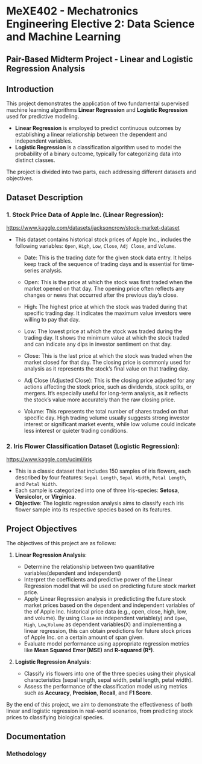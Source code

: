 # MeXE402 - Mechatronics Engineering Elective 2: Data Science and Machine Learning 
## Pair-Based Midterm Project - Linear and Logistic Regression Analysis

## Introduction

This project demonstrates the application of two fundamental supervised machine learning algorithms **Linear Regression** and **Logistic Regression** used for predictive modeling.

- **Linear Regression** is employed to predict continuous outcomes by establishing a linear relationship between the dependent and independent variables.
- **Logistic Regression** is a classification algorithm used to model the probability of a binary outcome, typically for categorizing data into distinct classes.

The project is divided into two parts, each addressing different datasets and objectives.

## Dataset Description

### 1. **Stock Price Data of Apple Inc. (Linear Regression)**:
https://www.kaggle.com/datasets/jacksoncrow/stock-market-dataset 
   - This dataset contains historical stock prices of Apple Inc., includes the following variables: `Open`, `High`, `Low`, `Close`, `Adj Close`, and `Volume`.
     
        - Date: This is the trading date for the given stock data entry. It helps keep track of the sequence of trading days and is essential for time-series analysis.

        - Open: This is the price at which the stock was first traded when the market opened on that day. The opening price often reflects any changes or news that occurred after the previous day’s close.

        - High: The highest price at which the stock was traded during that specific trading day. It indicates the maximum value investors were willing to pay that day.

        - Low: The lowest price at which the stock was traded during the trading day. It shows the minimum value at which the stock traded and can indicate any dips in investor sentiment on that day.

        - Close: This is the last price at which the stock was traded when the market closed for that day. The closing price is commonly used for analysis as it represents the stock’s final value on that trading day.

        - Adj Close (Adjusted Close): This is the closing price adjusted for any actions affecting the stock price, such as dividends, stock splits, or mergers. It’s especially useful for long-term analysis, as it reflects the stock’s value more accurately than the raw closing price.

        - Volume: This represents the total number of shares traded on that specific day. High trading volume usually suggests strong investor interest or significant market events, while low volume could indicate less interest or quieter trading conditions.
   

### 2. **Iris Flower Classification Dataset (Logistic Regression)**:
https://www.kaggle.com/uciml/iris
   - This is a classic dataset that includes 150 samples of iris flowers, each described by four features: `Sepal Length`, `Sepal Width`, `Petal Length`, and `Petal Width`.
   - Each sample is categorized into one of three Iris-species: **Setosa**, **Versicolor**, or **Virginica**.
   - **Objective**: The logistic regression analysis aims to classify each iris flower sample into its respective species based on its features.

## Project Objectives

The objectives of this project are as follows:

1. **Linear Regression Analysis**:
   - Determine the relationship between two quantitative variables(dependent and independent)
   - Interpret the coefficients and predictive power of the Linear Regression model that will be used on predicting future stock market price.
   - Apply Linear Regression analysis in predicticting the future stock market prices based on the dependent and independent variables of the of Apple Inc. historical price data (e.g., open, close, high, low, and volume). By using `Close` as independent variable(y) and `Open`, `High`, `Low`,`Volume` as dependent variables(X) and implementing a linear regression, this can obtain predictions for future stock prices of Apple Inc. on a certain amount of span given. 
   - Evaluate model performance using appropriate regression metrics like **Mean Squared Error (MSE)** and **R-squared (R²)**.

2. **Logistic Regression Analysis**:
   - Classify iris flowers into one of the three species using their physical characteristics (sepal length, sepal width, petal length, petal width).
   - Assess the performance of the classification model using metrics such as **Accuracy**, **Precision**, **Recall**, and **F1 Score**.

By the end of this project, we aim to demonstrate the effectiveness of both linear and logistic regression in real-world scenarios, from predicting stock prices to classifying biological species.

## Documentation
### Methodology



